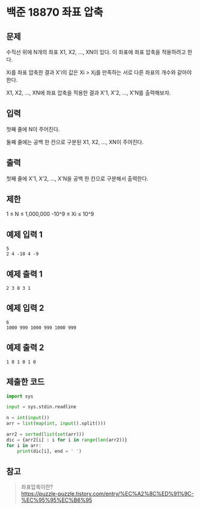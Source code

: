 # 백준 18870 좌표 압축

## 문제
수직선 위에 N개의 좌표 X1, X2, ..., XN이 있다. 이 좌표에 좌표 압축을 적용하려고 한다.

Xi를 좌표 압축한 결과 X'i의 값은 Xi > Xj를 만족하는 서로 다른 좌표의 개수와 같아야 한다.

X1, X2, ..., XN에 좌표 압축을 적용한 결과 X'1, X'2, ..., X'N를 출력해보자.

## 입력
첫째 줄에 N이 주어진다.

둘째 줄에는 공백 한 칸으로 구분된 X1, X2, ..., XN이 주어진다.

## 출력
첫째 줄에 X'1, X'2, ..., X'N을 공백 한 칸으로 구분해서 출력한다.

## 제한
1 ≤ N ≤ 1,000,000
-10^9 ≤ Xi ≤ 10^9

## 예제 입력 1
```
5
2 4 -10 4 -9
```

## 예제 출력 1
```
2 3 0 3 1
```

## 예제 입력 2
```
6
1000 999 1000 999 1000 999
```

## 예제 출력 2
```
1 0 1 0 1 0
```

## 제출한 코드
```py
import sys

input = sys.stdin.readline

n = int(input())
arr = list(map(int, input().split()))

arr2 = sorted(list(set(arr)))
dic = {arr2[i] : i for i in range(len(arr2))}
for i in arr:
    print(dic[i], end = ' ')

```

## 참고
> 좌표압축이란?   
> https://puzzle-puzzle.tistory.com/entry/%EC%A2%8C%ED%91%9C-%EC%95%95%EC%B6%95